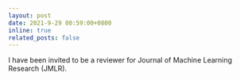 ```yaml
---
layout: post
date: 2021-9-29 00:59:00+0800
inline: true
related_posts: false
---
```


I have been invited to be a reviewer for Journal of Machine Learning Research (JMLR).